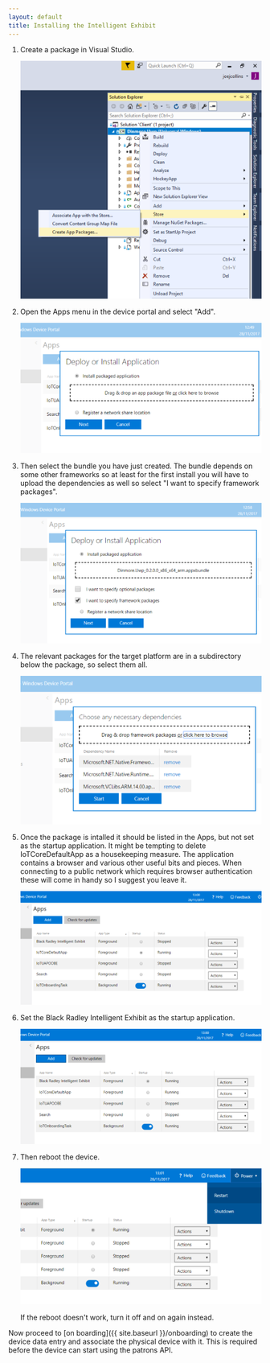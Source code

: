 ```yaml
---
layout: default
title: Installing the Intelligent Exhibit
---
```


1. Create a package in Visual Studio.

    ![Create Appx](./01-create-package.png)


1. Open the Apps menu in the device portal and select "Add".

    ![Deploy Package](./02-package-deploy.png)
    
1. Then select the bundle you have just created.  The bundle depends on some other frameworks so at least for the first install you will have to upload the dependencies as well so select "I want to specify framework packages".

    ![Select Package](./03-select-appx-bundle.png)   
    
1. The relevant packages for the target platform are in a subdirectory below the package, so select them all.

    ![Select Dependencies](./04-select-dependencies.png)
    
1. Once the package is intalled it should be listed in the Apps, but not set as the startup application.  It might be tempting to delete IoTCoreDefaultApp as a housekeeping measure.  The application contains a browser and various other useful bits and pieces.  When connecting to a public network which requires browser authentication these will come in handy so I suggest you leave it.

    ![Package Installed](./05-package-installed.png)   
    
1. Set the Black Radley Intelligent Exhibit as the startup application.

    ![SD Card](./06-set-as-startup.png)
    
1. Then reboot the device.

    ![Restart](./07-restart-device.png)

    If the reboot doesn't work, turn it off and on again instead.

Now proceed to [on boarding]({{ site.baseurl }}/onboarding) to create the device data entry and associate the physical device with it. This is required before the device can start using the patrons API.

